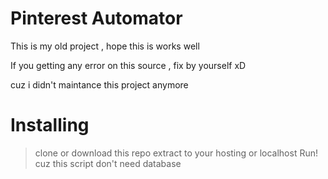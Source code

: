 # Pinterest Automator

This is my old project , hope this is works well 

If you getting any error on this source , fix by yourself xD

cuz i didn't maintance this project anymore 


# Installing 

 > clone or download this repo
 > extract to your hosting or localhost
 > Run! cuz this script don't need database
